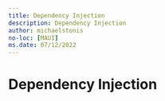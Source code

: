 ```yaml
---
title: Dependency Injection
description: Dependency Injection
author: michaelstonis
no-loc: [MAUI]
ms.date: 07/12/2022
---
```


# Dependency Injection
